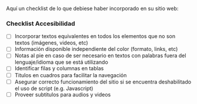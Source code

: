 
Aquí un checklist de lo que debiese haber incorporado en su sitio web:

### Checklist Accesibilidad

- [ ] Incorporar textos equivalentes en todos los elementos que no son textos (imágenes, videos, etc)
- [ ] Información disponible independiente del color (formato, links, etc)
- [ ] Notas al pie en caso de ser necesario en textos con palabras fuera del lenguaje/idioma que se está utilizando
- [ ] Identificar filas y columnas en tablas
- [ ] Titulos en cuadros para facilitar la navegación
- [ ] Asegurar correcto funcionamiento del sitio si se encuentra deshabilitado el uso de script (e.g. Javascript)
- [ ] Proveer subtitulos para audios y videos
